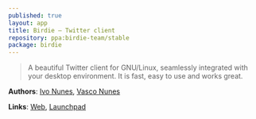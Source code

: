 ```yaml
---
published: true
layout: app
title: Birdie – Twitter client
repository: ppa:birdie-team/stable
package: birdie
---
```


> A beautiful Twitter client for GNU/Linux, seamlessly integrated with your desktop environment. It is fast, easy to use and works great.

**Authors**: [Ivo Nunes](https://github.com/ivonunes), [Vasco Nunes](https://github.com/vascomfnunes)

**Links**: [Web](http://www.birdieapp.eu), [Launchpad](https://github.com/birdieapp/birdie)
